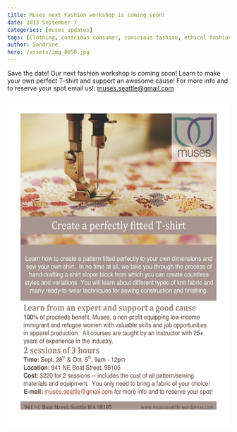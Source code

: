 ```yaml
---
title: Muses next Fashion workshop is coming soon!
date: 2013 September 7
categories: [muses updates]
tags: [Clothing, conscious consumer, conscious fashion, ethical fashion, refugees, Seattle]
author: Sandrine
hero: /assets/img_8658.jpg
---
```

Save the date! Our next fashion workshop is coming soon! Learn to make your own perfect T-shirt and support an awesome cause! For more info and to reserve your spot email us!: muses.seattle@gmail.com

![Workshop T-Shirt](/assets/workshop-t-shirt.jpg?w=470)